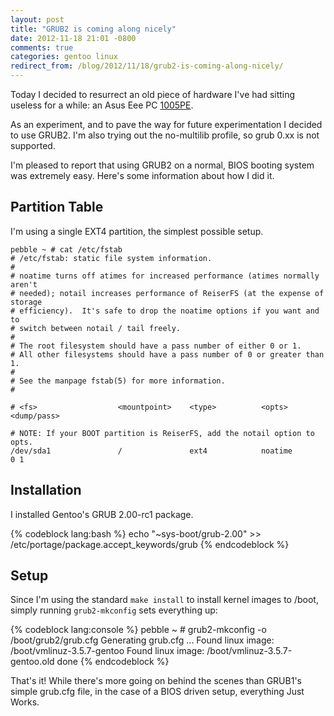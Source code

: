 ```yaml
---
layout: post
title: "GRUB2 is coming along nicely"
date: 2012-11-18 21:01 -0800
comments: true
categories: gentoo linux
redirect_from: /blog/2012/11/18/grub2-is-coming-along-nicely/
---
```

Today I decided to resurrect an old piece of hardware I've had sitting useless for a while: an Asus Eee PC [1005PE]( http://ca.asus.com/en/Eee/Eee_PC/Eee_PC_1005PE_Seashell/#specifications).

As an experiment, and to pave the way for future experimentation I decided to use GRUB2.
I'm also trying out the no-multilib profile, so grub 0.xx is not supported.

I'm pleased to report that using GRUB2 on a normal, BIOS booting system was extremely easy.
Here's some information about how I did it.

## Partition Table

I'm using a single EXT4 partition, the simplest possible setup.

    pebble ~ # cat /etc/fstab
    # /etc/fstab: static file system information.
    #
    # noatime turns off atimes for increased performance (atimes normally aren't
    # needed); notail increases performance of ReiserFS (at the expense of storage
    # efficiency).  It's safe to drop the noatime options if you want and to
    # switch between notail / tail freely.
    #
    # The root filesystem should have a pass number of either 0 or 1.
    # All other filesystems should have a pass number of 0 or greater than 1.
    #
    # See the manpage fstab(5) for more information.
    #

    # <fs>                  <mountpoint>    <type>          <opts>          <dump/pass>

    # NOTE: If your BOOT partition is ReiserFS, add the notail option to opts.
    /dev/sda1               /               ext4            noatime         0 1

## Installation

I installed Gentoo's GRUB 2.00-rc1 package.

{% codeblock lang:bash %}
    echo "~sys-boot/grub-2.00" >> /etc/portage/package.accept_keywords/grub
{% endcodeblock %}

## Setup

Since I'm using the standard ```make install``` to install kernel images to /boot, simply running ```grub2-mkconfig``` sets everything up:

{% codeblock lang:console %}
pebble ~ # grub2-mkconfig -o /boot/grub2/grub.cfg
Generating grub.cfg ...
Found linux image: /boot/vmlinuz-3.5.7-gentoo
Found linux image: /boot/vmlinuz-3.5.7-gentoo.old
done
{% endcodeblock %}

That's it!
While there's more going on behind the scenes than GRUB1's simple grub.cfg file, in the case of a BIOS driven setup, everything Just Works.
